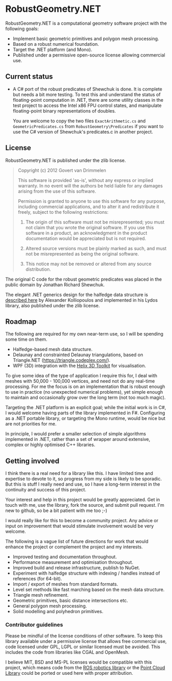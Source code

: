 # RobustGeometry.NET

RobustGeometry.NET is a computational geometry software project with the following goals:

* Implement basic geometric primitives and polygon mesh processing.
* Based on a robust numerical foundation.
* Target the .NET platform (and Mono).
* Published under a permissive open-source license allowing commercial use.

## Current status

* A C# port of the robust predicates of Shewchuk is done. It is complete but needs a bit more testing. To test this and understand the status of floating-point computation in .NET, there are some utility classes in the test project to access the Intel x86 FPU control states, and manipulate floating-point binary representations of doubles.

	You are welcome to copy the two files `ExactArithmetic.cs` and `GeometricPredicates.cs` from `RobustGeometry\Predicates` if you want to use the C# version of Shewchuk's predicates.c in another project.

## License

RobustGeometry.NET is published under the zlib license.

> Copyright (c) 2012 Govert van Drimmelen
> 
> This software is provided 'as-is', without any express or implied
> warranty. In no event will the authors be held liable for any damages
> arising from the use of this software.
> 
> Permission is granted to anyone to use this software for any purpose,
> including commercial applications, and to alter it and redistribute it
> freely, subject to the following restrictions:
> 
>    1. The origin of this software must not be misrepresented; you must not
>    claim that you wrote the original software. If you use this software
>    in a product, an acknowledgment in the product documentation would be
>    appreciated but is not required.
> 
>    2. Altered source versions must be plainly marked as such, and must not be
>    misrepresented as being the original software.
> 
>    3. This notice may not be removed or altered from any source
>    distribution.

The original C code for the robust geometric predicates was placed in the public domain by Jonathan Richard Shewchuk.

The elegant .NET generics design for the halfedge data structure is [described here](http://www.dgp.toronto.edu/~alexk/) by Alexander Kolliopoulos and implemented in his Lydos library, also published under the zlib license.

## Roadmap

The following are required for my own near-term use, so I will be spending some time on them.

* Halfedge-based mesh data structure.
* Delaunay and constrainted Delaunay triangulations, based on Triangle.NET (https://triangle.codeplex.com/).
* WPF (3D) integration with the [Helix 3D Toolkit](http://helixtoolkit.codeplex.com) for visualisation.

To give some idea of the type of application I require this for, I deal with meshes with 50,000 - 100,000 vertices, and need not do any real-time processing. For me the focus is on an implementation that is robust enough to use in practice (no unexpected numerical problems), yet simple enough to maintain and occasionally grow over the long term (not too much magic).

Targeting the .NET platform is an explicit goal; while the initial work is in C#, I would welcome having parts of the library implemented in F#. Configuring as a .NET portable library, or targeting the Mono runtime, would be nice but are not priorities for me.

In principle, I would prefer a smaller selection of simple algorithms implemented in .NET, rather than a set of wrapper around extensive, complex or highly optimised C++ libraries.

## Getting involved

I think there is a real need for a library like this. I have limited time and expertise to devote to it, so progress from my side is likely to be sporadic. But this is stuff I really need and use, so I have a long-term interest in the continuity and success of this project. 

Your interest and help in this project would be greatly appreciated. Get in touch with me, use the library, fork the source, and submit pull request. I'm new to github, so be a bit patient with me too ;-)

I would really like for this to become a community project. Any advice or input on improvement that would stimulate involvement would be very welcome.

The following is a vague list of future directions for work that would enhance the project or complement the project and my interests.

* Improved testing and documentation throughout.
* Performance measurement and optimisation throughout.
* Improved build and release infrastructure, publish to NuGet.
* Experiment with halfedge structure with indexing / handles instead of references (for 64-bit).
* Import / export of meshes from standard formats. 
* Level set methods like fast marching based on the mesh data structure.
* Triangle mesh refinement.
* Geometric primitives, basic distance intersections etc.
* General polygon mesh processing.
* Solid modelling and polyhedron primitives.

### Contributor guidelines

Please be mindful of the license conditions of other software. To keep this library available under a permissive license that allows free commercial use, code licensed under GPL, LGPL or similar licensed must be avoided. This includes the code from libraries like CGAL and OpenMesh.

I believe MIT, BSD and MS-PL licenses would be compatible with this project, which means code from the [ROS robotics library](http://www.ros.org) or the [Point Cloud Library](http://pointclouds.org) could be ported or used here with proper attribution.
